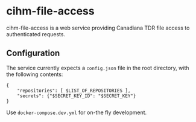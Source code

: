 # cihm-file-access

cihm-file-access is a web service providing Canadiana TDR file access to authenticated requests.

## Configuration

The service currently expects a `config.json` file in the root directory, with the following contents:

    {
        "repositories": [ $LIST_OF_REPOSITORIES ],
        "secrets": {"$SECRET_KEY_ID": "$SECRET_KEY"}
    }

Use `docker-compose.dev.yml` for on-the fly development.
